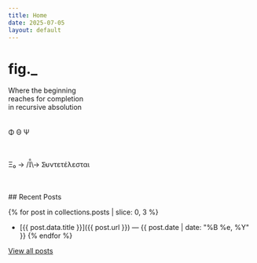 ```yaml
---
title: Home
date: 2025-07-05
layout: default
---
```


# fig._

Where the beginning<br>
reaches for completion<br>
in recursive absolution<br>
<br>
<br>
Φ Θ Ψ<br>
<br>
<br>
<p>Ξ₀ → <span style="letter-spacing: -0.00em">/</span>Ϊ̐<span style="letter-spacing: -0.9em">\</span> → Σ̵υντετέλεσται</p>
<br>
<br>
## Recent Posts

{% for post in collections.posts | slice: 0, 3 %}
- [{{ post.data.title }}]({{ post.url }}) — {{ post.date | date: "%B %e, %Y" }}
{% endfor %}

[View all posts](/posts)